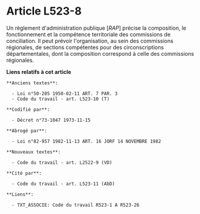 # Article L523-8

Un règlement d'administration publique [*RAP*] précise la composition, le fonctionnement et la compétence territoriale des
commissions de conciliation. Il peut prévoir l'organisation, au sein des commissions régionales, de sections compétentes pour
des circonscriptions départementales, dont la composition correspond à celle des commissions régionales.

**Liens relatifs à cet article**

	**Anciens textes**:

	  - Loi n°50-205 1950-02-11 ART. 7 PAR. 3
	  - Code du travail - art. L523-10 (T)

	**Codifié par**:

	  - Décret n°73-1047 1973-11-15

	**Abrogé par**:

	  - Loi n°82-957 1982-11-13 ART. 16 JORF 14 NOVEMBRE 1982

	**Nouveaux textes**:

	  - Code du travail - art. L2522-9 (VD)

	**Cité par**:

	  - Code du travail - art. L523-11 (AbD)

	**Liens**:

	  - TXT_ASSOCIE: Code du travail R523-1 A R523-26
